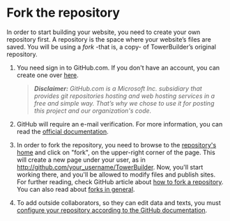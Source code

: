 # Fork the repository

In order to start building your website, you need to create your own repository first. A repository is the space where your website’s files are saved. You will be using a _fork_ -that is, a copy- of TowerBuilder’s original repository.

1. You need sign in to GitHub.com. If you don't have an account, you can create one over [here](https://github.com/join?source=header-home).

   > ***Disclaimer:** GitHub.com is a Microsoft Inc. subsidiary that provides git repositories hosting and web hosting services in a free and simple way. That’s why we chose to use it for posting this project and our organization's code.*

2. GitHub will require an e-mail verification. For more information, you can read the [official documentation](https://help.github.com/en/articles/verifying-your-email-address).

3. In order to fork the repository, you need to browse to the [repository's home](https://github.com/ProjectPODER/TowerBuilder) and click on "fork", on the upper-right corner of the page. This will create a new page under your user, as in http://github.com/your_username/TowerBuilder. Now, you'll start working there, and you'll be allowed to modify files and publish sites. For further reading, check GitHub article about [how to fork a repository](https://help.github.com/en/articles/fork-a-repo). You can also read about [forks in general](https://help.github.com/en/articles/about-forks).

4. To add outside collaborators, so they can edit data and texts, you must [configure your repository according to the GitHub documentation](https://help.github.com/en/articles/inviting-collaborators-to-a-personal-repository).

